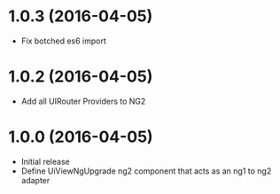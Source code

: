 <a name="1.0.3"></a>
# 1.0.3 (2016-04-05)

* Fix botched es6 import

<a name="1.0.2"></a>
# 1.0.2 (2016-04-05)

* Add all UIRouter Providers to NG2

<a name="1.0.0"></a>
# 1.0.0 (2016-04-05)

* Initial release
* Define UiViewNgUpgrade ng2 component that acts as an ng1 to ng2 adapter
